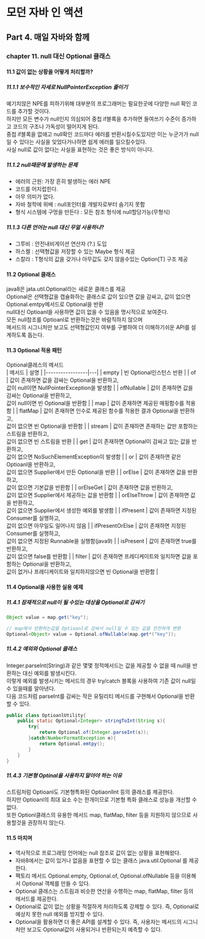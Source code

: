 # 모던 자바 인 액션

## Part 4. 매일 자바와 함께
### chapter 11. null 대신 Optional 클래스
#### 11.1 값이 없는 상황을 어떻게 처리할까?
##### 11.1.1 보수적인 자세로 NullPointerException 줄이기
예기치않은 NPE를 피하기위해 대부분의 프로그래머는 필요한곳에 다양한 null 확인 코드를 추가할 것이다.  
하지만 모든 변수가 null인지 의심되어 중첩 if블록을 추가하면 들여쓰기 수준이 증가하고 코드의 구조나 가독성이 떨어지게 된다.  
중첩 if블록을 없애고 null확인 코드마다 에러를 반환시킬수도있지만 이는 누군가가 null일 수 있다는 사실을 잊었다거나하면 쉽게 에러를 일으킬수있다.    
사실 null로 값이 없다는 사실을 표현하는 것은 좋은 방식이 아니다.

##### 11.1.2 null때문에 발생하는 문제
- 에러의 근원: 가장 흔히 발생하는 에러 NPE
- 코드를 어지럽힌다.
- 아무 의미가 없다.
- 자바 철학에 위배 : null포인터를 개발자로부터 숨기지 못함
- 형식 시스템에 구멍을 만든다 : 모든 참조 형식에 null할당가능(무형식)

##### 11.1.3 다른 언어는 null 대신 무얼 사용하나?
- 그루비 : 안전내비게이션 연산자 (?.) 도입
- 하스켈 : 선택형값을 저장할 수 있는 Maybe 형식 제공
- 스칼라 : T형식의 값을 갖거나 아무값도 갖지 않을수있는 Option[T] 구조 제공

#### 11.2 Optional 클래스
java8은 jata.util.Optional<T>라는 새로운 클래스를 제공  
Optional은 선택형값을 캡슐화하는 클래스로 값이 있으면 값을 감싸고, 값이 없으면 Optional.emtpy메서드로 Optional을 반환  
null대신 Optioanl을 사용하면 값이 없을 수 있음을 명시적으로 보여준다.  
모든 null참조를 Optioanl로 반환하는것은 바람직하지 않으며  
메서드의 시그니처만 보고도 선택형값인지 여부를 구별하여 더 이해하기쉬운 API를 설계하도록 돕는다.  

#### 11.3 Optional 적용 패턴
Optional클래스의 메서드  
| 메서드          |  설명 |
|-----------------|---|
| empty           |  빈 Optional인스턴스 반환 |
| of              | 값이 존재하면 값을 감싸는 Optional을 반환하고,<br> 값이 null이면 NullPointerException을 발생함  |
| ofNullable      | 값이 존재하면 값을 감싸는 Optional을 반환하고,<br> 값이 null이면 빈 Optional을 반환함  |
| map             |  값이 존재하면 제공된 매핑함수를 적용함 |
| flatMap         | 값이 존재하면 인수로 제공된 함수를 적용한 결과 Optional을 반환하고,<br> 값이 없으면 빈 Optional을 반환함  |
| stream          |  값이 존재하면 존재하는 값만 포함하는 스트림을 반환하고,<br> 값이 없으면 빈 스트림을 반환 |
| get             |  값이 존재하면 Optional이 감싸고 있는 값을 반환하고,<br> 값이 없으면 NoSuchElementException이 발생함 |
| or              | 값이 존재하면 같은 Optioanl을 반환하고,<br> 값이 없으면 Supplier에서 만든 Optional을 반환  |
| orElse          | 값이 존재하면 값을 반환하고,<br> 값이 없으면 기본값을 반환함  |
| orElseGet       |  값이 존재하면 값을 반환하고,<br> 값이 없으면 Supplier에서 제공하는 값을 반환함 |
| orElseThrow     |  값이 존재하면 값을 반환하고,<br> 값이 없으면 Supplier에서 생성한 예외를 발생함  |
| ifPresent       |  값이 존재하면 지정된 Consumer를 실행하고,<br> 값이 없으면 아무일도 일어나지 않음 |
| ifPresentOrElse |  값이 존재하면 지정된 Consumer를 실행하고,<br> 값이 없으면 지정된 Runnable을 실행함(java9) |
| isPresent       |  값이 존재하면 true를 반환하고,<br> 값이 없으면 false를 반환함 |
| filter          |  값이 존재하면 프레디케이트와 일치하면 값을 포함하는 Optional을 반환하고,<br> 값이 없거나 프레디케이트와 일치하지않으면 빈 Optional을 반환함 |

#### 11.4 Optional을 사용한 실용 예제
##### 11.4.1 잠재적으로 null이 될 수있는 대상을 Optional로 감싸기
~~~java
Object value = map.get("key");

// map에서 반환하는값을 Optioanl로 감싸서 null일 수 있는 값을 안전하게 변환
Optional<Object> value = Optional.ofNullable(map.get*("key"));
~~~

##### 11.4.2 예외와 Optional 클래스
Integer.parseInt(String)과 같은 몇몇 정적메서드는 값을 제공할 수 없을 때 null을 반환하는 대신 예외를 발생시킨다.  
이렇게 예외를 발생시키는 메서드의 경우 try/catch 블록을 사용하여 기존 값이 null일수 있을때를 알아낸다.  
다음 코드처럼 parseInt를 감싸는 작은 유틸리티 메서드를 구현해서 Optional을 반환할 수 있다.  
~~~java
public class OptioanlUtility{
    public static Optional<Integer> stringToInt(String s){
        try{
            return Optional.of(Integer.parseInt(s));
        }catch(NumberFormatException e){
            return Optional.emtpy();
        }
    }
}
~~~  

##### 11.4.3 기본형 Optinal을 사용하지 말아야 하는 이유
스트림처럼 Optioanl도 기본형특화된 OptiaonlInt 등의 클래스를 제공한다.  
하지만 Optioanl의 최대 요소 수는 한개이므로 기본형 특화 클래스로 성능을 개선할 수 없다.  
또한 Optionl클래스의 유용한 메서드 map, flatMap, filter 등을 지원하지 않으므로 사용할것을 권장하지 않는다.  

#### 11.5 마치며
- 역사적으로 프로그래밍 언어에는 null 참조로 값이 없는 상황을 표현해왔다.
- 자바8에서는 값이 있거나 없음을 표현할 수 있는 클래스 java.util.Optional<T> 를 제공한다.
- 팩토리 메서드 Optional.empty, Optional.of, Optional.ofNullable 등을 이용해서 Optional 객체를 만들 수 있다.
- Optional 클래스는 스트림과 비슷한 연산을 수행하는 map, flatMap, filter 등의 메서드를 제공한다.
- Optional로 값이 없는 상황을 적절하게 처리하도록 강제할 수 있다. 즉, Optional로 예상치 못한 null 예외를 방지할 수 있다.
- Optional을 활용하면 더 좋은 API를 설계할 수 있다. 즉, 사용자는 메서드의 시그니처만 보고도 Optional값이 사용되거나 반환되는지 예측할 수 있다.